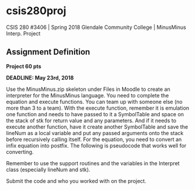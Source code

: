 # csis280proj
CSIS 280 #3406 | Spring 2018 Glendale Community College | MinusMinus Interp. Project

## Assignment Definition
<b>Project
60 pts

DEADLINE: May 23rd, 2018</b>

Use the MinusMinus.zip skeleton under Files in Moodle to create an interpreter for the MinusMinus language. You need to complete the equation and execute functions. You can team up with someone else (no more than 3 to a team).
With the execute function, remember it is emulation one function and needs to have passed to it a SymbolTable and space on the stack of stk for return value and any parameters. And if it needs to execute another function, have it create another SymbolTable and save the lineNum as a local variable and put any passed arguments onto the stack before recursively calling itself.
For the equation, you need to convert an infix equation into postfix. The following is pseudocode that works well for converting.

Remember to use the support routines and the variables in the Interpret class (especially lineNum and stk).

Submit the code and who you worked with on the project.
